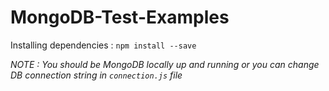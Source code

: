 # MongoDB-Test-Examples

Installing dependencies : `npm install --save`

*NOTE : You should be MongoDB locally up and running or you can change DB connection string in `connection.js` file*
